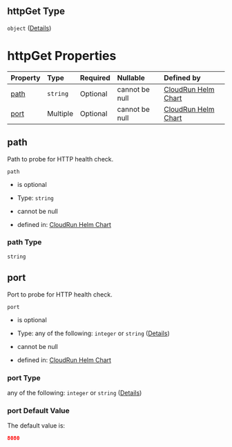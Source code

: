 ## httpGet Type

`object` ([Details](httpget.md))

# httpGet Properties

| Property      | Type     | Required | Nullable       | Defined by                                                                                                                                                                                            |
| :------------ | :------- | :------- | :------------- | :---------------------------------------------------------------------------------------------------------------------------------------------------------------------------------------------------- |
| [path](#path) | `string` | Optional | cannot be null | [CloudRun Helm Chart](httpget-properties-path.md "https://github.com/helmless/google-cloudrun#/properties/startupProbe/properties/httpGet/properties/path") |
| [port](#port) | Multiple | Optional | cannot be null | [CloudRun Helm Chart](httpget-properties-port.md "https://github.com/helmless/google-cloudrun#/properties/startupProbe/properties/httpGet/properties/port") |

## path

Path to probe for HTTP health check.

`path`

* is optional

* Type: `string`

* cannot be null

* defined in: [CloudRun Helm Chart](httpget-properties-path.md "https://github.com/helmless/google-cloudrun#/properties/startupProbe/properties/httpGet/properties/path")

### path Type

`string`

## port

Port to probe for HTTP health check.

`port`

* is optional

* Type: any of the following: `integer` or `string` ([Details](httpget-properties-port.md))

* cannot be null

* defined in: [CloudRun Helm Chart](httpget-properties-port.md "https://github.com/helmless/google-cloudrun#/properties/startupProbe/properties/httpGet/properties/port")

### port Type

any of the following: `integer` or `string` ([Details](httpget-properties-port.md))

### port Default Value

The default value is:

```json
8080
```
